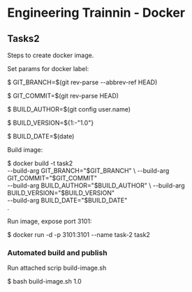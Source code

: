 # Engineering Trainnin - Docker

## Tasks2

Steps to create docker image.

Set params for docker label:

$ GIT_BRANCH=$(git rev-parse --abbrev-ref HEAD) 
                     
$ GIT_COMMIT=$(git rev-parse HEAD)              
                      
$ BUILD_AUTHOR=$(git config user.name)          
                   
$ BUILD_VERSION=${1:-"1.0"}                     
                
$ BUILD_DATE=$(date)                            

Build image:

$ docker build -t task2 \
   --build-arg GIT_BRANCH="$GIT_BRANCH" \
   --build-arg GIT_COMMIT="$GIT_COMMIT" \
   --build-arg BUILD_AUTHOR="$BUILD_AUTHOR" \
   --build-arg BUILD_VERSION="$BUILD_VERSION" \
   --build-arg BUILD_DATE="$BUILD_DATE" \
   .
 
Run image, expose port 3101:

$ docker run -d -p 3101:3101 --name task-2 task2


### Automated build and publish

Run attached scrip build-image.sh <version>

$ bash build-image.sh 1.0

